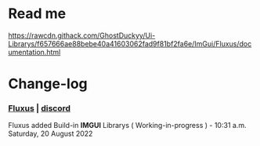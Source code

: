 # Read me
https://rawcdn.githack.com/GhostDuckyy/Ui-Librarys/f657666ae88bebe40a41603062fad9f81bf2fa6e/ImGui/Fluxus/documentation.html
# Change-log
### [Fluxus](https://fluxteam.net/) | [discord](https://fluxteam.net/external-files/discord.php)
Fluxus added Build-in **IMGUI** Librarys ( Working-in-progress ) - 10:31 a.m. Saturday, 20 August 2022

